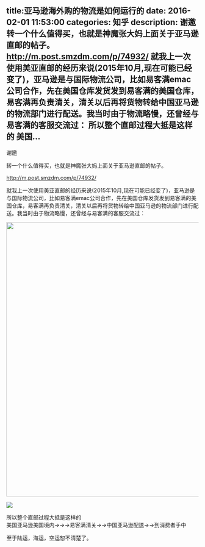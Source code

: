 title:亚马逊海外购的物流是如何运行的
date: 2016-02-01   11:53:00 
categories: 知乎 
 description: 谢邀 转一个什么值得买，也就是神魔张大妈上面关于亚马逊直邮的帖子。 http://m.post.smzdm.com/p/74932/ 就我上一次使用美亚直邮的经历来说(2015年10月,现在可能已经变了)，亚马逊是与国际物流公司，比如易客满emac公司合作，先在美国仓库发货发到易客满的美国仓库，易客满再负责清关，清关以后再将货物转给中国亚马逊的物流部门进行配送。我当时由于物流略慢，还曾经与易客满的客服交流过： 所以整个直邮过程大抵是这样的 美国…
  --- 
 谢邀  

转一个什么值得买，也就是神魔张大妈上面关于亚马逊直邮的帖子。  

[<span class="invisible">http://</span><span class="visible">m.post.smzdm.com/p/7493</span><span class="invisible">2/</span><span class="ellipsis"></span>](https://link.zhihu.com/?target=http%3A//m.post.smzdm.com/p/74932/)  

就我上一次使用美亚直邮的经历来说(2015年10月,现在可能已经变了)，亚马逊是与国际物流公司，比如易客满emac公司合作，先在美国仓库发货发到易客满的美国仓库，易客满再负责清关，清关以后再将货物转给中国亚马逊的物流部门进行配送。我当时由于物流略慢，还曾经与易客满的客服交流过：  

<noscript><img src="https://pic3.zhimg.com/cd58dd5750b101a0f71ecfa0b3ca0556_b.png" data-rawheight="1280" data-rawwidth="720" class="origin_image zh-lightbox-thumb" width="720" data-original="https://pic3.zhimg.com/cd58dd5750b101a0f71ecfa0b3ca0556_r.png"></noscript>

![](//zhstatic.zhihu.com/assets/zhihu/ztext/whitedot.jpg)  

所以整个直邮过程大抵是这样的  
美国亚马逊美国境内→→→易客满清关→→中国亚马逊配送→→到消费者手中  

至于陆运，海运，空运恕不清楚了。